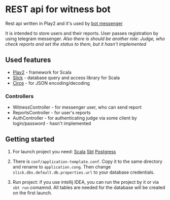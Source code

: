 # REST api for witness bot

Rest api written in Play2 and it's used by [bot messenger](https://github.com/Burize/scala-bot-witness)

It is intended to store users and their reports. User passes registration by using telegram messenger. 
<em>Also there is should be another role: Judge, who check reports and set the status to them, but it hasn't implemented</em>

## Used features
- [Play2](https://www.playframework.com/) - framework for Scala
- [Slick](http://scala-slick.org/) - database query and access library for Scala
- [Circe](https://circe.github.io/circe/) - for JSON encoding/decoding

### Controllers

- WitnessController - for messenger user, who can send report
- ReportsController - for user's reports
- AuthController - for authenticating judge via some client by login/password - hasn't implemented

## Getting started 

1. For launch project you need:
[Scala](https://www.scala-lang.org/download/) 
[Sbt](https://www.scala-sbt.org/download.html)
[Postgress](https://www.postgresql.org/)

2. There is `conf/application-template.conf`. Copy it to the same directory and rename to `application.cong`. Then change `slick.dbs.default.db.properties.url` to your database credentials.

3. Run project: if you use intellij IDEA, you can run the project by it or via `sbt run` сomamnd. All tables are needed for the database will be created on the first launch.
